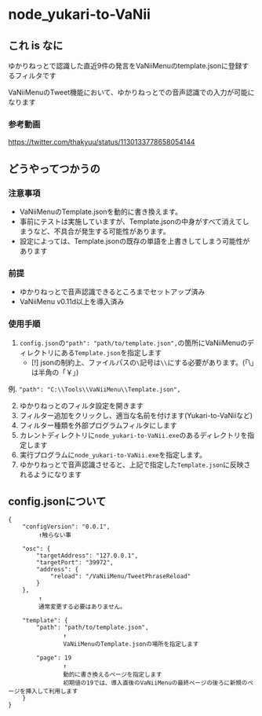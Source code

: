 # node_yukari-to-VaNii

## これ is なに

ゆかりねっとで認識した直近9件の発言をVaNiiMenuのtemplate.jsonに登録するフィルタです

VaNiiMenuのTweet機能において、ゆかりねっとでの音声認識での入力が可能になります

### 参考動画
https://twitter.com/thakyuu/status/1130133778658054144

## どうやってつかうの

### 注意事項
* VaNiiMenuのTemplate.jsonを動的に書き換えます。
* 事前にテストは実施していますが、Template.jsonの中身がすべて消えてしまうなど、不具合が発生する可能性があります。
* 設定によっては、Template.jsonの既存の単語を上書きしてしまう可能性があります

### 前提
* ゆかりねっとで音声認識できるところまでセットアップ済み
* VaNiiMenu v0.11d以上を導入済み

### 使用手順
1. `config.json`の`"path": "path/to/template.json",`の箇所にVaNiiMenuのディレクトリにある`Template.json`を指定します
    * [!] jsonの制約上、ファイルパスの`\`記号は`\\`にする必要があります。(「\」は半角の「￥」)

例. `"path": "C:\\Tools\\VaNiiMenu\\Template.json",`

2. ゆかりねっとのフィルタ設定を開きます
3. フィルター追加をクリックし、適当な名前を付けます(Yukari-to-VaNiiなど)
4. フィルター種類を外部プログラムフィルタにします
5. カレントディレクトリに`node_yukari-to-VaNii.exe`のあるディレクトリを指定します
6. 実行プログラムに`node_yukari-to-VaNii.exe`を指定します。
7. ゆかりねっとで音声認識させると、上記で指定した`Template.json`に反映されるようになります

## config.jsonについて
```
{
	"configVersion": "0.0.1",
  　　　　↑触らない事
  
	"osc": {
		"targetAddress": "127.0.0.1",
		"targetPort": "39972",
		"address": {
			"reload": "/VaNiiMenu/TweetPhraseReload"
		}
	},
  　　　　↑
  　　　　通常変更する必要はありません。
  
	"template": {
		"path": "path/to/template.json",
    　　　　　　　↑
    　　　　　　　VaNiiMenuのTemplate.jsonの場所を指定します
    
		"page": 19
    　　　　　　　↑
    　　　　　　　動的に書き換えるページを指定します
    　　　　　　　初期値の19では、導入直後のVaNiiMenuの最終ページの後ろに新規のページを挿入して利用します
	}
}
```
